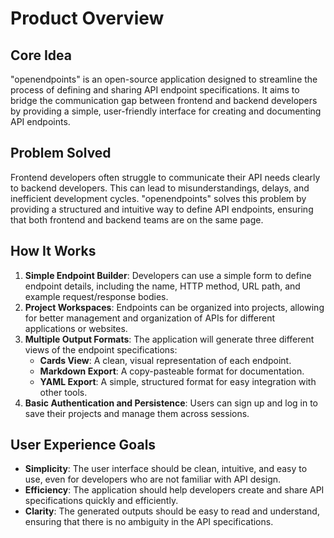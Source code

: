 # Product Overview

## Core Idea

"openendpoints" is an open-source application designed to streamline the process of defining and sharing API endpoint specifications. It aims to bridge the communication gap between frontend and backend developers by providing a simple, user-friendly interface for creating and documenting API endpoints.

## Problem Solved

Frontend developers often struggle to communicate their API needs clearly to backend developers. This can lead to misunderstandings, delays, and inefficient development cycles. "openendpoints" solves this problem by providing a structured and intuitive way to define API endpoints, ensuring that both frontend and backend teams are on the same page.

## How It Works

1.  **Simple Endpoint Builder**: Developers can use a simple form to define endpoint details, including the name, HTTP method, URL path, and example request/response bodies.
2.  **Project Workspaces**: Endpoints can be organized into projects, allowing for better management and organization of APIs for different applications or websites.
3.  **Multiple Output Formats**: The application will generate three different views of the endpoint specifications:
    - **Cards View**: A clean, visual representation of each endpoint.
    - **Markdown Export**: A copy-pasteable format for documentation.
    - **YAML Export**: A simple, structured format for easy integration with other tools.
4.  **Basic Authentication and Persistence**: Users can sign up and log in to save their projects and manage them across sessions.

## User Experience Goals

- **Simplicity**: The user interface should be clean, intuitive, and easy to use, even for developers who are not familiar with API design.
- **Efficiency**: The application should help developers create and share API specifications quickly and efficiently.
- **Clarity**: The generated outputs should be easy to read and understand, ensuring that there is no ambiguity in the API specifications.

